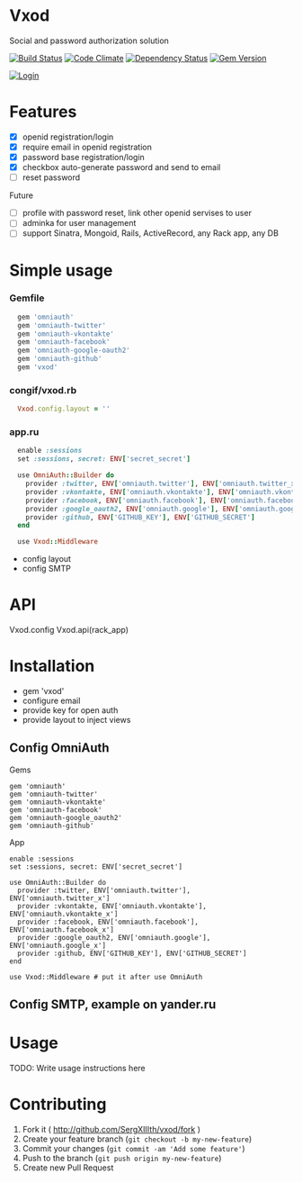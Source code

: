 # Vxod

Social and password authorization solution

[![Build Status](https://travis-ci.org/SergXIIIth/vxod.svg?branch=master)](https://travis-ci.org/SergXIIIth/vxod)
[![Code Climate](https://codeclimate.com/github/SergXIIIth/vxod.png)](https://codeclimate.com/github/SergXIIIth/vxod)
[![Dependency Status](https://gemnasium.com/SergXIIIth/vxod.svg)](https://gemnasium.com/SergXIIIth/vxod)
[![Gem Version](https://badge.fury.io/rb/vxod.png)](http://badge.fury.io/rb/vxod)

[![Login](https://pbs.twimg.com/media/Bj1RKFdCUAArOZ0.png:large)](http://makridenkov.com)

# Features

- [x] openid registration/login
- [x] require email in openid registration
- [x] password base registration/login
- [x] checkbox auto-generate password and send to email
- [ ] reset password

Future

- [ ] profile with password reset, link other openid servises to user
- [ ] adminka for user management
- [ ] support Sinatra, Mongoid, Rails, ActiveRecord, any Rack app, any DB

# Simple usage

### Gemfile

``` ruby
  gem 'omniauth'
  gem 'omniauth-twitter'
  gem 'omniauth-vkontakte'
  gem 'omniauth-facebook'
  gem 'omniauth-google-oauth2'
  gem 'omniauth-github'
  gem 'vxod'
```

### congif/vxod.rb

``` ruby
  Vxod.config.layout = ''
```


### app.ru

``` ruby
  enable :sessions
  set :sessions, secret: ENV['secret_secret']

  use OmniAuth::Builder do
    provider :twitter, ENV['omniauth.twitter'], ENV['omniauth.twitter_x']
    provider :vkontakte, ENV['omniauth.vkontakte'], ENV['omniauth.vkontakte_x']
    provider :facebook, ENV['omniauth.facebook'], ENV['omniauth.facebook_x']
    provider :google_oauth2, ENV['omniauth.google'], ENV['omniauth.google_x']
    provider :github, ENV['GITHUB_KEY'], ENV['GITHUB_SECRET']
  end

  use Vxod::Middleware
```

- config layout
- config SMTP


# API

Vxod.config
Vxod.api(rack_app)

# Installation

- gem 'vxod'
- configure email
- provide key for open auth
- provide layout to inject views

## Config OmniAuth

Gems

    gem 'omniauth'
    gem 'omniauth-twitter'
    gem 'omniauth-vkontakte'
    gem 'omniauth-facebook'
    gem 'omniauth-google_oauth2'
    gem 'omniauth-github'

App

    enable :sessions
    set :sessions, secret: ENV['secret_secret']

    use OmniAuth::Builder do
      provider :twitter, ENV['omniauth.twitter'], ENV['omniauth.twitter_x']
      provider :vkontakte, ENV['omniauth.vkontakte'], ENV['omniauth.vkontakte_x']
      provider :facebook, ENV['omniauth.facebook'], ENV['omniauth.facebook_x']
      provider :google_oauth2, ENV['omniauth.google'], ENV['omniauth.google_x']
      provider :github, ENV['GITHUB_KEY'], ENV['GITHUB_SECRET']
    end

    use Vxod::Middleware # put it after use OmniAuth

## Config SMTP, example on yander.ru




# Usage

TODO: Write usage instructions here

# Contributing

1. Fork it ( http://github.com/SergXIIIth/vxod/fork )
2. Create your feature branch (`git checkout -b my-new-feature`)
3. Commit your changes (`git commit -am 'Add some feature'`)
4. Push to the branch (`git push origin my-new-feature`)
5. Create new Pull Request
